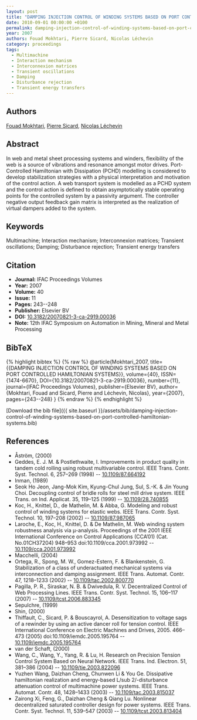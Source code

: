 ```yaml
---
layout: post
title: "DAMPING INJECTION CONTROL OF WINDING SYSTEMS BASED ON PORT CONTROLLED HAMILTONIAN SYSTEMS"
date: 2010-09-01 00:00:00 +0100
permalink: damping-injection-control-of-winding-systems-based-on-port-controlled-hamiltonian-systems
year: 2007
authors: Fouad Mokhtari, Pierre Sicard, Nicolas Léchevin
category: proceedings
tags:
  - Multimachine
  - Interaction mechanism
  - Interconnexion matrices
  - Transient oscillations
  - Damping
  - Disturbance rejection
  - Transient energy transfers
---
```

 
## Authors
[Fouad Mokhtari](authors/fouad-mokhtari), [Pierre Sicard](authors/pierre-sicard), [Nicolas Léchevin](authors/nicolas-lechevin)
 
## Abstract
In web and metal sheet processing systems and winders, flexibility of the web is a source of vibrations and resonance amongst motor drives. Port-Controlled Hamiltonian with Dissipation (PCHD) modelling is considered to develop stabilization strategies with a physical interpretation and motivation of the control action. A web transport system is modelled as a PCHD system and the control action is defined to obtain asymptotically stable operating points for the controlled system by a passivity argument. The controller negative output feedback gain matrix is interpreted as the realization of virtual dampers added to the system.
 
## Keywords
Multimachine; Interaction mechanism; Interconnexion matrices; Transient oscillations; Damping; Disturbance rejection; Transient energy transfers
 
## Citation
- **Journal:** IFAC Proceedings Volumes
- **Year:** 2007
- **Volume:** 40
- **Issue:** 11
- **Pages:** 243--248
- **Publisher:** Elsevier BV
- **DOI:** [10.3182/20070821-3-ca-2919.00036](https://doi.org/10.3182/20070821-3-ca-2919.00036)
- **Note:** 12th IFAC Symposium on Automation in Mining, Mineral and Metal Processing
 
## BibTeX
{% highlight bibtex %}
{% raw %}
@article{Mokhtari_2007,
  title={{DAMPING INJECTION CONTROL OF WINDING SYSTEMS BASED ON PORT CONTROLLED HAMILTONIAN SYSTEMS}},
  volume={40},
  ISSN={1474-6670},
  DOI={10.3182/20070821-3-ca-2919.00036},
  number={11},
  journal={IFAC Proceedings Volumes},
  publisher={Elsevier BV},
  author={Mokhtari, Fouad and Sicard, Pierre and Léchevin, Nicolas},
  year={2007},
  pages={243--248}
}
{% endraw %}
{% endhighlight %}
 
[Download the bib file]({{ site.baseurl }}/assets/bib/damping-injection-control-of-winding-systems-based-on-port-controlled-hamiltonian-systems.bib)
 
## References
- Åström, (2000)
- Geddes, E. J. M. & Postlethwaite, I. Improvements in product quality in tandem cold rolling using robust multivariable control. IEEE Trans. Contr. Syst. Technol. 6, 257–269 (1998) -- [10.1109/87.664192](https://doi.org/10.1109/87.664192)
- Inman, (1989)
- Seok Ho Jeon, Jang-Mok Kim, Kyung-Chul Jung, Sul, S.-K. & Jin Young Choi. Decoupling control of bridle rolls for steel mill drive system. IEEE Trans. on Ind. Applicat. 35, 119–125 (1999) -- [10.1109/28.740855](https://doi.org/10.1109/28.740855)
- Koc, H., Knittel, D., de Mathelin, M. & Abba, G. Modeling and robust control of winding systems for elastic webs. IEEE Trans. Contr. Syst. Technol. 10, 197–208 (2002) -- [10.1109/87.987065](https://doi.org/10.1109/87.987065)
- Laroche, E., Koc, H., Knittel, D. & De Mathelin, M. Web winding system robustness analysis via μ-analysis. Proceedings of the 2001 IEEE International Conference on Control Applications (CCA’01) (Cat. No.01CH37204) 948–953 doi:10.1109/cca.2001.973992 -- [10.1109/cca.2001.973992](https://doi.org/10.1109/cca.2001.973992)
- Macchelli, (2004)
- Ortega, R., Spong, M. W., Gomez-Estern, F. & Blankenstein, G. Stabilization of a class of underactuated mechanical systems via interconnection and damping assignment. IEEE Trans. Automat. Contr. 47, 1218–1233 (2002) -- [10.1109/tac.2002.800770](https://doi.org/10.1109/tac.2002.800770)
- Pagilla, P. R., Siraskar, N. B. & Dwivedula, R. V. Decentralized Control of Web Processing Lines. IEEE Trans. Contr. Syst. Technol. 15, 106–117 (2007) -- [10.1109/tcst.2006.883345](https://doi.org/10.1109/tcst.2006.883345)
- Sepulchre, (1999)
- Shin, (2000)
- Thiffault, C., Sicard, P. & Bouscayrol, A. Desensitization to voltage sags of a rewinder by using an active dancer roll for tension control. IEEE International Conference on Electric Machines and Drives, 2005. 466–473 (2005) doi:10.1109/iemdc.2005.195764 -- [10.1109/iemdc.2005.195764](https://doi.org/10.1109/iemdc.2005.195764)
- van der Schaft, (2000)
- Wang, C., Wang, Y., Yang, R. & Lu, H. Research on Precision Tension Control System Based on Neural Network. IEEE Trans. Ind. Electron. 51, 381–386 (2004) -- [10.1109/tie.2003.822096](https://doi.org/10.1109/tie.2003.822096)
- Yuzhen Wang, Daizhan Cheng, Chunwen Li & You Ge. Dissipative hamiltonian realization and energy-based L/sub 2/-disturbance attenuation control of multimachine power systems. IEEE Trans. Automat. Contr. 48, 1428–1433 (2003) -- [10.1109/tac.2003.815037](https://doi.org/10.1109/tac.2003.815037)
- Zairong Xi, Feng, G., Daizhan Cheng & Qiang Lu. Nonlinear decentralized saturated controller design for power systems. IEEE Trans. Contr. Syst. Technol. 11, 539–547 (2003) -- [10.1109/tcst.2003.813404](https://doi.org/10.1109/tcst.2003.813404)

